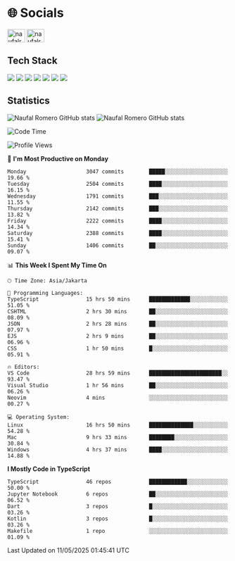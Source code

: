 <h1 align="">🌐 Socials</h1>
<p align="left">
<a href="https://linkedin.com/in/naufal-romero-putra-pratama-9ab816177/" target="blank"><img align="center" src="https://raw.githubusercontent.com/rahuldkjain/github-profile-readme-generator/master/src/images/icons/Social/linked-in-alt.svg" alt="naufalromero" height="30" width="40" /></a>
<a href="https://instagram.com/naufalromero" target="blank"><img align="center" src="https://raw.githubusercontent.com/rahuldkjain/github-profile-readme-generator/master/src/images/icons/Social/instagram.svg" alt="naufalromero" height="30" width="40" /></a>
</p>


<h2 align="">Tech Stack</h2>
<div align="">
  <img src="https://img.shields.io/badge/next.js-000000?style=for-the-badge&logo=nextdotjs&logoColor=white"/>
 <img src="https://img.shields.io/badge/typescript-%23007ACC.svg?style=for-the-badge&logo=typescript&logoColor=white"/>
 <img src="https://img.shields.io/badge/react-%2320232a.svg?style=for-the-badge&logo=react&logoColor=%2361DAFB"/>
 <img src="https://img.shields.io/badge/tailwindcss-%2338B2AC.svg?style=for-the-badge&logo=tailwind-css&logoColor=white"/>
 <img src="https://img.shields.io/badge/Prisma-3982CE?style=for-the-badge&logo=Prisma&logoColor=white"/>
 <img src="https://img.shields.io/badge/javascript-%23323330.svg?style=for-the-badge&logo=javascript&logoColor=%23F7DF1E"/>
 <img src="https://img.shields.io/badge/java-%23ED8B00.svg?style=for-the-badge&logo=openjdk&logoColor=white"/>
</div>


<h2 align="">Statistics</h2>
<div align="">
<img src="https://github-readme-stats-xi-nine-74.vercel.app/api?username=romves&show_icons=true&theme=tokyonight&include_all_commits=true&count_private=true" alt="Naufal Romero GitHub stats"/>
<img src="https://github-readme-stats-xi-nine-74.vercel.app/api/top-langs/?username=romves&theme=tokyonight&hide_border=false&include_all_commits=true&count_private=true&layout=compact" alt="Naufal Romero GitHub stats"/>
</div>

<!--START_SECTION:waka-->
![Code Time](http://img.shields.io/badge/Code%20Time-2%2C387%20hrs%2021%20mins-blue)

![Profile Views](http://img.shields.io/badge/Profile%20Views-0-blue)

📅 **I'm Most Productive on Monday** 

```text
Monday                   3047 commits        █████░░░░░░░░░░░░░░░░░░░░   19.66 % 
Tuesday                  2504 commits        ████░░░░░░░░░░░░░░░░░░░░░   16.15 % 
Wednesday                1791 commits        ███░░░░░░░░░░░░░░░░░░░░░░   11.55 % 
Thursday                 2142 commits        ███░░░░░░░░░░░░░░░░░░░░░░   13.82 % 
Friday                   2222 commits        ████░░░░░░░░░░░░░░░░░░░░░   14.34 % 
Saturday                 2388 commits        ████░░░░░░░░░░░░░░░░░░░░░   15.41 % 
Sunday                   1406 commits        ██░░░░░░░░░░░░░░░░░░░░░░░   09.07 % 
```


📊 **This Week I Spent My Time On** 

```text
🕑︎ Time Zone: Asia/Jakarta

💬 Programming Languages: 
TypeScript               15 hrs 50 mins      █████████████░░░░░░░░░░░░   51.05 % 
CSHTML                   2 hrs 30 mins       ██░░░░░░░░░░░░░░░░░░░░░░░   08.09 % 
JSON                     2 hrs 28 mins       ██░░░░░░░░░░░░░░░░░░░░░░░   07.97 % 
EJS                      2 hrs 9 mins        ██░░░░░░░░░░░░░░░░░░░░░░░   06.96 % 
CSS                      1 hr 50 mins        █░░░░░░░░░░░░░░░░░░░░░░░░   05.91 % 

🔥 Editors: 
VS Code                  28 hrs 59 mins      ███████████████████████░░   93.47 % 
Visual Studio            1 hr 56 mins        ██░░░░░░░░░░░░░░░░░░░░░░░   06.26 % 
Neovim                   4 mins              ░░░░░░░░░░░░░░░░░░░░░░░░░   00.27 % 

💻 Operating System: 
Linux                    16 hrs 50 mins      ██████████████░░░░░░░░░░░   54.28 % 
Mac                      9 hrs 33 mins       ████████░░░░░░░░░░░░░░░░░   30.84 % 
Windows                  4 hrs 37 mins       ████░░░░░░░░░░░░░░░░░░░░░   14.88 % 
```

**I Mostly Code in TypeScript** 

```text
TypeScript               46 repos            ████████████░░░░░░░░░░░░░   50.00 % 
Jupyter Notebook         6 repos             ██░░░░░░░░░░░░░░░░░░░░░░░   06.52 % 
Dart                     3 repos             █░░░░░░░░░░░░░░░░░░░░░░░░   03.26 % 
Kotlin                   3 repos             █░░░░░░░░░░░░░░░░░░░░░░░░   03.26 % 
Makefile                 1 repo              ░░░░░░░░░░░░░░░░░░░░░░░░░   01.09 % 
```




 Last Updated on 11/05/2025 01:45:41 UTC
<!--END_SECTION:waka-->
